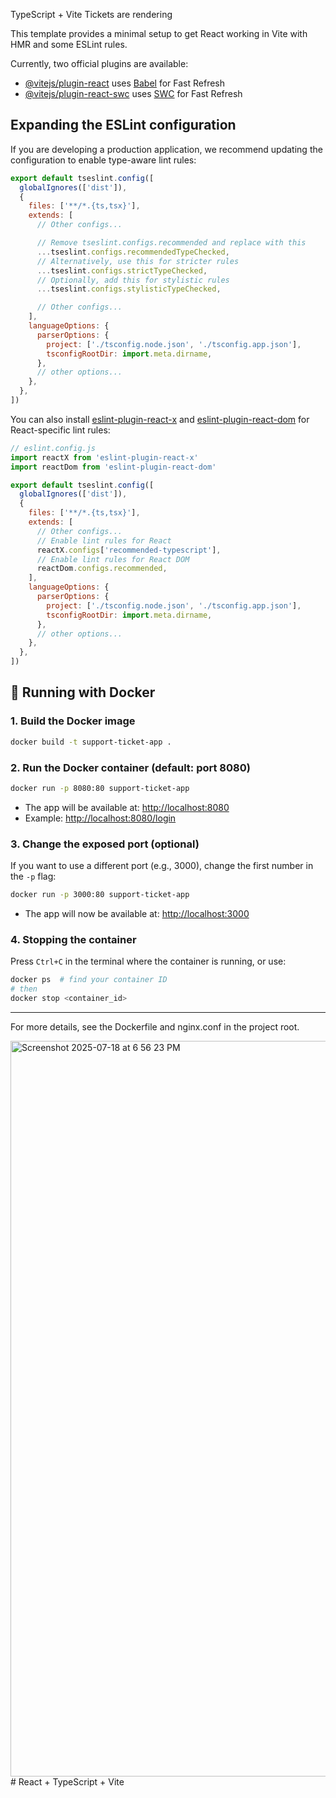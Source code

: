 


TypeScript + Vite
Tickets are rendering



This template provides a minimal setup to get React working in Vite with HMR and some ESLint rules.

Currently, two official plugins are available:

- [@vitejs/plugin-react](https://github.com/vitejs/vite-plugin-react/blob/main/packages/plugin-react) uses [Babel](https://babeljs.io/) for Fast Refresh
- [@vitejs/plugin-react-swc](https://github.com/vitejs/vite-plugin-react/blob/main/packages/plugin-react-swc) uses [SWC](https://swc.rs/) for Fast Refresh

## Expanding the ESLint configuration

If you are developing a production application, we recommend updating the configuration to enable type-aware lint rules:

```js
export default tseslint.config([
  globalIgnores(['dist']),
  {
    files: ['**/*.{ts,tsx}'],
    extends: [
      // Other configs...

      // Remove tseslint.configs.recommended and replace with this
      ...tseslint.configs.recommendedTypeChecked,
      // Alternatively, use this for stricter rules
      ...tseslint.configs.strictTypeChecked,
      // Optionally, add this for stylistic rules
      ...tseslint.configs.stylisticTypeChecked,

      // Other configs...
    ],
    languageOptions: {
      parserOptions: {
        project: ['./tsconfig.node.json', './tsconfig.app.json'],
        tsconfigRootDir: import.meta.dirname,
      },
      // other options...
    },
  },
])
```

You can also install [eslint-plugin-react-x](https://github.com/Rel1cx/eslint-react/tree/main/packages/plugins/eslint-plugin-react-x) and [eslint-plugin-react-dom](https://github.com/Rel1cx/eslint-react/tree/main/packages/plugins/eslint-plugin-react-dom) for React-specific lint rules:

```js
// eslint.config.js
import reactX from 'eslint-plugin-react-x'
import reactDom from 'eslint-plugin-react-dom'

export default tseslint.config([
  globalIgnores(['dist']),
  {
    files: ['**/*.{ts,tsx}'],
    extends: [
      // Other configs...
      // Enable lint rules for React
      reactX.configs['recommended-typescript'],
      // Enable lint rules for React DOM
      reactDom.configs.recommended,
    ],
    languageOptions: {
      parserOptions: {
        project: ['./tsconfig.node.json', './tsconfig.app.json'],
        tsconfigRootDir: import.meta.dirname,
      },
      // other options...
    },
  },
])
```

## 🚀 Running with Docker

### 1. Build the Docker image

```bash
docker build -t support-ticket-app .
```

### 2. Run the Docker container (default: port 8080)

```bash
docker run -p 8080:80 support-ticket-app
```

- The app will be available at: [http://localhost:8080](http://localhost:8080)
- Example: [http://localhost:8080/login](http://localhost:8080/login)

### 3. Change the exposed port (optional)

If you want to use a different port (e.g., 3000), change the first number in the `-p` flag:

```bash
docker run -p 3000:80 support-ticket-app
```

- The app will now be available at: [http://localhost:3000](http://localhost:3000)

### 4. Stopping the container

Press `Ctrl+C` in the terminal where the container is running, or use:

```bash
docker ps  # find your container ID
# then
docker stop <container_id>
```

---

For more details, see the Dockerfile and nginx.conf in the project root.

<img width="765" height="1177" alt="Screenshot 2025-07-18 at 6 56 23 PM" src="https://github.com/user-attachments/assets/c42cb061-3970-45bb-acd6-4557e9cba0fc" /># React + TypeScript + Vite